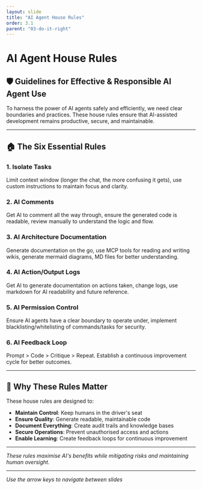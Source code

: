 ```yaml
---
layout: slide
title: "AI Agent House Rules"
order: 3.1
parent: "03-do-it-right"
---
```


# AI Agent House Rules

## 🛡️ Guidelines for Effective & Responsible AI Agent Use

To harness the power of AI agents safely and efficiently, we need clear boundaries and practices. These house rules ensure that AI-assisted development remains productive, secure, and maintainable.

---

## 🏠 The Six Essential Rules

<div class="house-rules-grid">
    <div class="rule-card">
        <h3>1. Isolate Tasks</h3>
        <p>Limit context window (longer the chat, the more confusing it gets), use custom instructions to maintain focus and clarity.</p>
    </div>
    <div class="rule-card">
        <h3>2. AI Comments</h3>
        <p>Get AI to comment all the way through, ensure the generated code is readable, review manually to understand the logic and flow.</p>
    </div>
    <div class="rule-card">
        <h3>3. AI Architecture Documentation</h3>
        <p>Generate documentation on the go, use MCP tools for reading and writing wikis, generate mermaid diagrams, MD files for better understanding.</p>
    </div>
    <div class="rule-card">
        <h3>4. AI Action/Output Logs</h3>
        <p>Get AI to generate documentation on actions taken, change logs, use markdown for AI readability and future reference.</p>
    </div>
    <div class="rule-card">
        <h3>5. AI Permission Control</h3>
        <p>Ensure AI agents have a clear boundary to operate under, implement blacklisting/whitelisting of commands/tasks for security.</p>
    </div>
    <div class="rule-card">
        <h3>6. AI Feedback Loop</h3>
        <p>Prompt > Code > Critique > Repeat. Establish a continuous improvement cycle for better outcomes.</p>
    </div>
</div>

---

## 🎯 Why These Rules Matter

These house rules are designed to:
- **Maintain Control**: Keep humans in the driver's seat
- **Ensure Quality**: Generate readable, maintainable code
- **Document Everything**: Create audit trails and knowledge bases
- **Secure Operations**: Prevent unauthorised access and actions
- **Enable Learning**: Create feedback loops for continuous improvement

---

*These rules maximise AI's benefits while mitigating risks and maintaining human oversight.*

---

*Use the arrow keys to navigate between slides*
